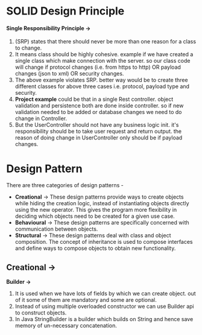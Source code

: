 # SOLID Design Principle

#### Single Responsibility Principle ->
1.  (SRP) states that there should never be more than one reason for a class to change.
2.  It means class should be highly cohesive. example if we have created a single class which make connection with the server. so our class code will change if protocol changes (i.e. from https to http) OR payload changes (json to xml) OR security changes. 
3.	The above example violates SRP. better way would be to create three different classes for above three cases i.e. protocol, payload type and security.
4.	**Project example** could be that in a single Rest controller. object validation and persistence both are done inside controller. so if new validation needed to be added or database changes we need to do change in Controller.
5.	But the UserController should not have any business logic init. it's responsibility should be to take user request and return output. the reason of doing change in UserController only should be if payload changes.

# Design Pattern
There are three categories of design patterns  - 
*   **Creational** -> These design patterns provide ways to create objects while hiding the creation logic, instead of instantiating objects directly using the new operator. This gives the program more flexibility in deciding which objects need to be created for a given use case.
*   **Behavioural** -> These design patterns are specifically concerned with communication between objects.
*   **Structural** -> These design patterns deal with class and object composition. The concept of inheritance is used to compose interfaces and define ways to compose objects to obtain new functionality.

## Creational -> 
**Builder ->**<br/>
1.  It is used when we have lots of fields  by which we can create object. out of it some of them are mandatory and some are optional.
2.	Instead of using multiple overloaded constructor we can use Builder api to construct objects.
3.	In Java StringBuilder is a builder which builds on String and hence save memory of un-necessary concatenation.

